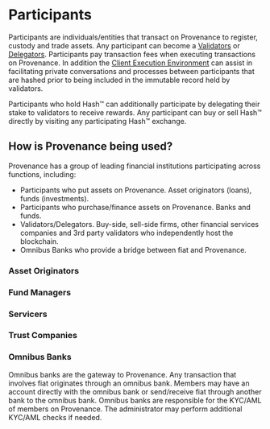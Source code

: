 # Participants

Participants are individuals/entities that transact on Provenance to register, custody and trade assets. Any participant can become a [Validators](validator/) or [Delegators](delegator.md). Participants pay transaction fees when executing transactions on Provenance. In addition the [Client Execution Environment](../../p8e/overview.md) can assist in facilitating private conversations and processes between participants that are hashed prior to being included in the immutable record held by validators. 

Participants who hold Hash™ can additionally participate by delegating their stake to validators to receive rewards. Any participant can buy or sell Hash™ directly by visiting any participating Hash™ exchange.

## How is Provenance being used?

Provenance has a group of leading financial institutions participating across functions, including:

* Participants who put assets on Provenance.  Asset originators \(loans\), funds \(investments\).
* Participants who purchase/finance assets on Provenance. Banks and funds.
* Validators/Delegators. Buy-side, sell-side firms, other financial services companies and 3rd party validators who independently host the blockchain.
* Omnibus Banks who provide a bridge between fiat and Provenance.

### Asset Originators



### Fund Managers



### Servicers



### Trust Companies



### Omnibus Banks

Omnibus banks are the gateway to Provenance.  Any transaction that involves fiat originates through an omnibus bank.  Members may have an account directly with the omnibus bank or send/receive fiat through another bank to the omnibus bank.  Omnibus banks are responsible for the KYC/AML of members on Provenance.  The administrator may perform additional KYC/AML checks if needed.

  


